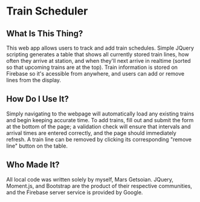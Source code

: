 # Train Scheduler

## What Is This Thing?
This web app allows users to track and add train schedules. Simple JQuery scripting generates a table that shows all currently stored train lines, how often they arrive at station, and when they'll next arrive in realtime (sorted so that upcoming trains are at the top). Train information is stored on Firebase so it's acessible from anywhere, and users can add or remove lines from the display.

## How Do I Use It?
Simply navigating to the webpage will automatically load any existing trains and begin keeping accurate time. To add trains, fill out and submit the form at the bottom of the page; a validation check will ensure that intervals and arrival times are entered correctly, and the page should immediately refresh. A train line can be removed by clicking its corresponding "remove line" button on the table.

## Who Made It?
All local code was written solely by myself, Mars Getsoian. JQuery, Moment.js, and Bootstrap are the product of their respective communities, and the Firebase server service is provided by Google.
